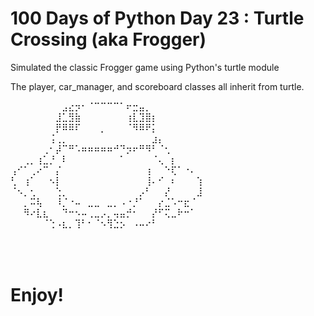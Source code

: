 # 100 Days of Python Day 23 : Turtle Crossing (aka Frogger)

Simulated the classic Frogger game using Python's turtle module

The player, car_manager, and scoreboard classes all inherit from turtle.



⠀⠀⠀⠀⠀⠀⠀⠀⣠⣔⡲⠂⠈⠉⠉⠉⠉⠁⠖⣒⣤⡀⠀⠀⠀⠀⠀⠀⠀⠀
⠀⠀⠀⠀⠀⠀⠀⣸⣁⣻⣷⠀⠀⠀⠀⠀⠀⠀⢰⣇⣹⣿⡆⠀⠀⠀⠀⠀⠀⠀
⠀⠀⠀⠀⠀⠀⠀⡟⠿⠿⠏⠀⠀⠀⡀⠀⠀⠀⠈⠻⠿⠟⡅⠀⠀⠀⠀⠀⠀⠀
⠀⠀⠀⠀⠀⠀⢨⢀⡀⠀⠀⠀⠀⠀⠀⠀⠀⠀⠀⠀⠀⠀⣰⡄⠀⠀⠀⠀⠀⠀
⠀⠀⠀⠀⠀⢀⠂⡼⠉⠛⠡⠶⠶⠶⠶⠶⠚⠙⡲⠖⠛⠻⠃⠈⢂⠀⠀⠀⠀⠀
⠀⠀⢀⡀⢰⣁⡘⠀⠇⠀⠀⠀⠀⠀⠀⠀⠀⠁⠀⠀⠀⠀⠈⢄⠀⡆⠀⠀⠀⠀
⢠⠊⠁⢀⠔⠉⠀⡌⠀⠀⠀⠀⠀⠀⠀⠀⠀⠀⠀⠀⠀⢰⠀⠀⠑⢏⠁⠐⠄⠀
⢃⠀⢰⠁⠀⠀⠢⡇⠀⠀⠀⠀⠀⠀⠀⠀⠀⠀⠀⠀⠀⢸⠄⠊⠀⠆⠀⠀⠀⢱
⠈⠢⡀⢂⠀⠀⠀⢑⡀⠀⠀⠀⠀⠀⠀⠀⠀⠀⠀⠀⡠⠃⠀⠀⡜⠀⠀⠀⠀⣸
⠀⠀⡀⠭⢧⠀⠀⠸⡈⠐⠤⠀⣀⣀⠀⣀⡀⠠⠐⡘⠁⠀⠀⡔⣈⠡⠒⣖⠈⠀
⠀⠀⠻⠔⣇⣆⠀⠀⠙⠒⠢⠤⢀⣀⡠⡀⢤⣤⡚⠂⠀⠀⡜⠋⢍⣀⠗⠒⠁⠀
⠀⠀⠀⠀⠀⠈⢑⠠⣆⡀⢹⠃⠂⠈⠢⢻⣑⡢⠀⠠⠤⠔⠃⠀⠀⠀⠀⠀⠀⠀
⠀⠀⠀⠀⠀⠀⠀⠀⠀⠀⠀⠀⠀⠀⠀⠀⠀⠀⠀⠀⠀⠀⠀⠀⠀⠀⠀⠀⠀⠀
⠀⠀⠀⠀⠀⠀⠀⠀⠀⠀⠀⠀⠀⠀⠀⠀⠀⠀⠀⠀⠀⠀⠀⠀⠀⠀⠀⠀⠀⠀
⠀⠀⠀⠀⠀⠀⠀⠀⠀⠀⠀⠀⠀⠀⠀⠀⠀⠀⠀⠀⠀⠀⠀⠀⠀⠀⠀⠀⠀⠀
# Enjoy!
